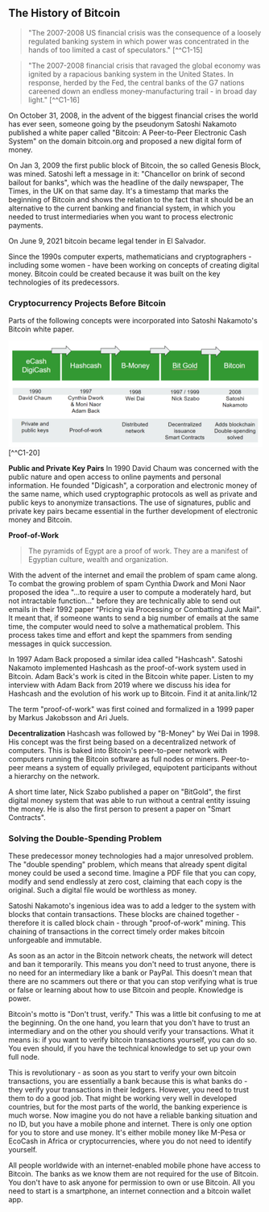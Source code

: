 ## The History of Bitcoin
>"The 2007-2008 US financial crisis was the consequence of a loosely regulated banking system in which power was concentrated in the hands of too limited a cast of speculators." [^^C1-15]

>"The 2007-2008 financial crisis that ravaged the global economy was ignited by a rapacious banking system in the United States. In response, herded by the Fed, the central banks of the G7 nations careened down an endless money-manufacturing trail - in broad day light." [^^C1-16]

On October 31, 2008, in the advent of the biggest financial crises the world has ever seen, someone going by the pseudonym Satoshi Nakamoto published a white paper called "Bitcoin: A Peer-to-Peer Electronic Cash System" on the domain bitcoin.org and proposed a new digital form of money. 

On Jan 3, 2009 the first public block of Bitcoin, the so called Genesis Block, was mined. Satoshi left a message in it: "Chancellor on brink of second bailout for banks", which was the headline of the daily newspaper, The Times, in the UK on that same day. It's a timestamp that marks the beginning of Bitcoin and shows the relation to the fact that it should be an alternative to the current banking and financial system, in which you needed to trust intermediaries when you want to process electronic payments. 

On June 9, 2021 bitcoin became legal tender in El Salvador.

Since the 1990s computer experts, mathematicians and cryptographers - including some women - have been working on concepts of creating digital money. Bitcoin could be created because it was built on the key technologies of its predecessors.

### Cryptocurrency Projects Before Bitcoin
Parts of the following concepts were incorporated into Satoshi Nakamoto's Bitcoin white paper. 

![Cryptocurrency projects before Bitcoin](resources/_History-of-Bitcoin.png)[^^C1-20]

**Public and Private Key Pairs**
In 1990 David Chaum was concerned with the public nature and open access to online payments and personal information. He founded "Digicash", a corporation and electronic money of the same name, which used cryptographic protocols as well as  private and public keys to anonymize transactions. The use of signatures, public and private key pairs became essential in the further development of electronic money and Bitcoin.

**Proof-of-Work**
> The pyramids of Egypt are a proof of work. They are a manifest of Egyptian culture, wealth and organization. 

With the advent of the internet and email the problem of spam came along. To combat the growing problem of spam Cynthia Dwork and Moni Naor proposed the  idea "...to require a user to compute a moderately hard, but not intractable function..." before they are technically able to send out emails in their 1992 paper "Pricing via Processing or Combatting Junk Mail". It meant that, if someone wants to send a big number of emails at the same time, the computer would need to solve a mathematical problem. This process takes time and effort and kept the spammers from sending messages in quick succession.

In 1997 Adam Back proposed a similar idea called "Hashcash". Satoshi Nakamoto implemented Hashcash as the proof-of-work system used in Bitcoin. Adam Back's work is cited in the Bitcoin white paper. Listen to my interview with Adam Back from 2019 where we discuss his idea for Hashcash and the evolution of his work up to Bitcoin. Find it at anita.link/12

The term "proof-of-work" was first coined and formalized in a 1999 paper by Markus Jakobsson and Ari Juels.

**Decentralization**
Hashcash was followed by "B-Money" by Wei Dai in 1998. His concept was the first being based on a decentralized network of computers. This is baked into Bitcoin's peer-to-peer network with computers running the Bitcoin software as full nodes or miners. Peer-to-peer means a system of equally privileged, equipotent participants without a hierarchy on the network. 

A short time later, Nick Szabo published a paper on "BitGold", the first digital money system that was able to run without a central entity issuing the money. He is also the first person to present a paper on "Smart Contracts".

### Solving the Double-Spending Problem
These predecessor money technologies had a major unresolved problem. The "double spending" problem, which means that already spent digital money could be used a second time. Imagine a PDF file that you can copy, modify and send endlessly at zero cost, claiming that each copy is the original. Such a digital file would be worthless as money. 

Satoshi Nakamoto's ingenious idea was to add a ledger to the system with blocks that contain transactions. These blocks are chained together - therefore it is called block chain - through "proof-of-work" mining. This chaining of transactions in the correct timely order makes bitcoin unforgeable and immutable. 

As soon as an actor in the Bitcoin network cheats, the network will detect and ban it temporarily. This means you don't need to trust anyone, there is no need for an intermediary like a bank or PayPal. This doesn't mean that there are no scammers out there or that you can stop verifying what is true or false or learning about how to use Bitcoin and people. Knowledge is power.

Bitcoin's motto is "Don't trust, verify." This was a little bit confusing to me at the beginning. On the one hand, you learn that you don't have to trust an intermediary and on the other you should verify your transactions. What it means is: if you want to verify bitcoin transactions yourself, you can do so. You even should, if you have the technical knowledge to set up your own full node. 

This is revolutionary - as soon as you start to verify your own bitcoin transactions, you are essentially a bank because this is what banks do - they verify your transactions in their ledgers. However, you need to trust them to do a good job. That might be working very well in developed countries, but for the most parts of the world, the banking experience is much worse. Now imagine you do not have a reliable banking situation and no ID, but you have a mobile phone and internet. There is only one option for you to store and use money. It's either mobile money like M-Pesa or EcoCash in Africa or cryptocurrencies, where you do not need to identify yourself.

All people worldwide with an internet-enabled mobile phone have access to Bitcoin. The banks as we know them are not required for the use of Bitcoin. You don't have to ask anyone for permission to own or use Bitcoin. All you need to start is a smartphone, an internet connection and a bitcoin wallet app.
